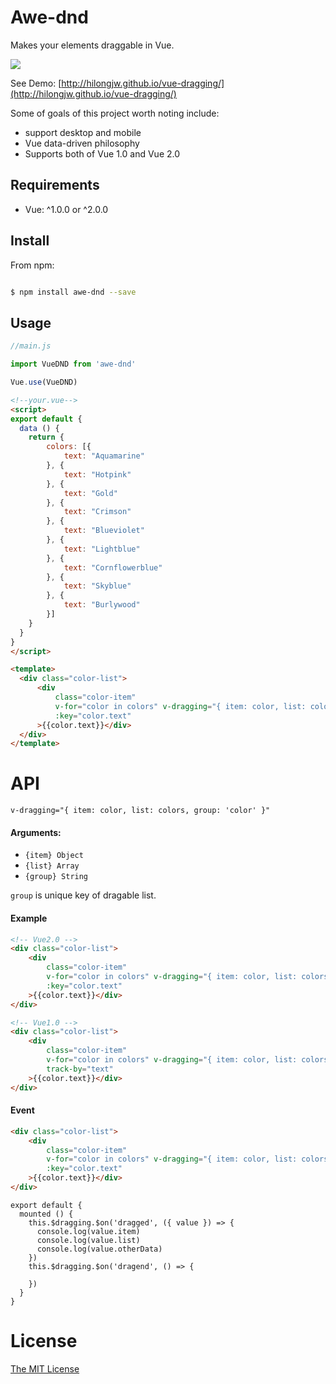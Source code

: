 Awe-dnd
========
Makes your elements draggable in Vue. 

![](https://github.com/hilongjw/vue-dragging/blob/master/preview.gif)

See Demo: [http://hilongjw.github.io/vue-dragging/](http://hilongjw.github.io/vue-dragging/)

Some of goals of this project worth noting include:

* support desktop and mobile 
* Vue data-driven philosophy
* Supports both of Vue 1.0 and Vue 2.0


## Requirements

- Vue: ^1.0.0 or ^2.0.0 

## Install

From npm:

``` sh

$ npm install awe-dnd --save

```

## Usage

```javascript
//main.js

import VueDND from 'awe-dnd'

Vue.use(VueDND)
```

```html
<!--your.vue-->
<script>
export default {
  data () {
    return {
        colors: [{
            text: "Aquamarine"
        }, {
            text: "Hotpink"
        }, {
            text: "Gold"
        }, {
            text: "Crimson"
        }, {
            text: "Blueviolet"
        }, {
            text: "Lightblue"
        }, {
            text: "Cornflowerblue"
        }, {
            text: "Skyblue"
        }, {
            text: "Burlywood"
        }]
    }
  }
}
</script>

<template>
  <div class="color-list">
      <div 
          class="color-item" 
          v-for="color in colors" v-dragging="{ item: color, list: colors, group: 'color' }"
          :key="color.text"
      >{{color.text}}</div>
  </div>
</template>
```

# API

`v-dragging="{ item: color, list: colors, group: 'color' }"`

#### Arguments:

 * `{item} Object`
 * `{list} Array`
 * `{group} String`

 `group` is unique key of dragable list.

#### Example

```html
<!-- Vue2.0 -->
<div class="color-list">
    <div 
        class="color-item" 
        v-for="color in colors" v-dragging="{ item: color, list: colors, group: 'color' }"
        :key="color.text"
    >{{color.text}}</div>
</div>

<!-- Vue1.0 -->
<div class="color-list">
    <div 
        class="color-item" 
        v-for="color in colors" v-dragging="{ item: color, list: colors, group: 'color' }"
        track-by="text"
    >{{color.text}}</div>
</div>
```

#### Event

```html
<div class="color-list">
    <div 
        class="color-item" 
        v-for="color in colors" v-dragging="{ item: color, list: colors, group: 'color', otherData: otherData }"
        :key="color.text"
    >{{color.text}}</div>
</div>
```

```
export default {
  mounted () {
    this.$dragging.$on('dragged', ({ value }) => {
      console.log(value.item)
      console.log(value.list)
      console.log(value.otherData)
    })
    this.$dragging.$on('dragend', () => {
        
    })
  }
}
```



# License

[The MIT License](http://opensource.org/licenses/MIT)
